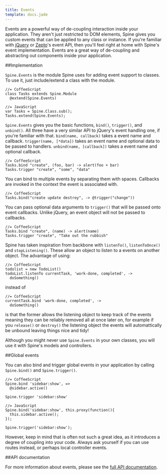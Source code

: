 ```yaml
---
title: Events
template: docs.jade
---
```


Events are a powerful way of de-coupling interaction inside your application. They aren't just restricted to DOM elements, Spine gives you custom events that can be applied to any class or instance. If you're familiar with [jQuery](http://jquery.com) or [Zepto](http://zeptojs.com)'s event API, then you'll feel right at home with Spine's event implementation. Events are a great way of de-coupling and abstracting out components inside your application.

##Implementation

`Spine.Events` is the module Spine uses for adding event support to classes. To use it, just include/extend a class with the module. 

    //= CoffeeScript
    class Tasks extends Spine.Module
      @extend(Spine.Events)
      
    //= JavaScript
    var Tasks = Spine.Class.sub();
    Tasks.extend(Spine.Events);
    
`Spine.Events` gives you the basic functions, `bind()`, `trigger()`, and `unbind()`. All three have a very similar API to jQuery's event handling one, if you're familiar with that. `bind(name, callback)` takes a event name and callback. `trigger(name, [*data])` takes an event name and optional data to be passed to handlers. `unbind(name, [callback])` takes a event name and optional callback.
    
    //= CoffeeScript
    Tasks.bind "create", (foo, bar) -> alert(foo + bar)
    Tasks.trigger "create", "some", "data"

You can bind to multiple events by separating them with spaces. Callbacks are invoked in the context the event is associated with. 

    //= CoffeeScript
    Tasks.bind("create update destroy", -> @trigger("change"))
    
You can pass optional data arguments to `trigger()` that will be passed onto event callbacks. Unlike jQuery, an event object will not be passed to callbacks.

    //= CoffeeScript
    Tasks.bind "create", (name) -> alert(name)
    Tasks.trigger "create", "Take out the rubbish"
    
Spine has taken inspiration from backbone with `listenTo()`, `listenToOnce()` and `stopListening()`. These allow an object to listen to a events on another object. The advantage of using:

    //= CoffeeScript
    todolist = new TodoList()
    todoList.listenTo currentTask, 'work-done, completed', ->
      doSomething()
    
instead of

    //= CoffeeScript
    currentTask.bind 'work-done, completed', ->
      doSomething()

is that the former allows the listening object to keep track of the events meaning they can be reliably removed all at once later on, for example if you `release()` or `destroy()` the listening object the events will automattically be unbound leaving things nice and tidy! 

Although you might never use `Spine.Events` in your own classes, you will use it with Spine's models and controllers.


##Global events

You can also bind and trigger global events in your application by calling `Spine.bind()` and `Spine.trigger()`.

    //= CoffeeScript
    Spine.bind 'sidebar:show', =>
      @sidebar.active()
      
    Spine.trigger 'sidebar:show'
    
    //= JavaScript
    Spine.bind('sidebar:show', this.proxy(function(){
      this.sidebar.active();
    });
      
    Spine.trigger('sidebar:show');
    
However, keep in mind that is often not such a great idea, as it introduces a degree of coupling into your code. Always ask yourself if you can use routes instead, or perhaps local controller events. 

##API documentation

For more information about events, please see the [full API documentation](<%= api_path("events") %>).

